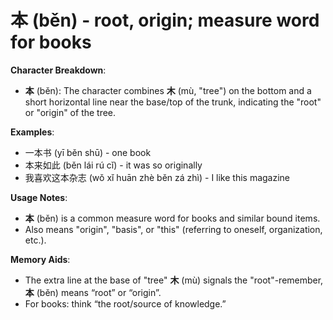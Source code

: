 # **本 (běn) - root, origin; measure word for books**

**Character Breakdown**:  
- **本** (běn): The character combines **木** (mù, "tree") on the bottom and a short horizontal line near the base/top of the trunk, indicating the "root" or "origin" of the tree.

**Examples**:  
- 一本书 (yī běn shū) - one book  
- 本来如此 (běn lái rú cǐ) - it was so originally  
- 我喜欢这本杂志 (wǒ xǐ huān zhè běn zá zhì) - I like this magazine

**Usage Notes**:  
- **本** (běn) is a common measure word for books and similar bound items.  
- Also means "origin", "basis", or "this" (referring to oneself, organization, etc.).

**Memory Aids**:  
- The extra line at the base of "tree" **木** (mù) signals the "root"-remember, **本** (běn) means “root” or “origin”.  
- For books: think “the root/source of knowledge.”